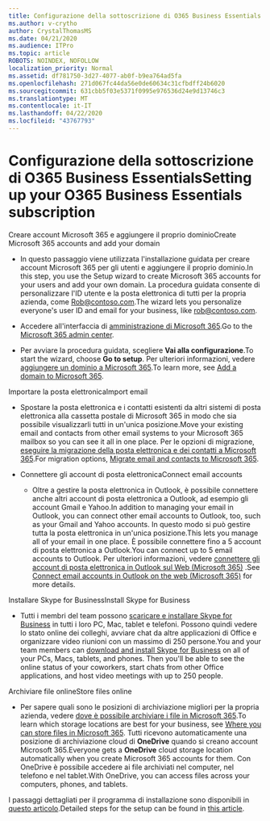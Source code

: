 ```yaml
---
title: Configurazione della sottoscrizione di O365 Business Essentials
ms.author: v-crytho
author: CrystalThomasMS
ms.date: 04/21/2020
ms.audience: ITPro
ms.topic: article
ROBOTS: NOINDEX, NOFOLLOW
localization_priority: Normal
ms.assetid: df781750-3d27-4077-ab0f-b9ea764ad5fa
ms.openlocfilehash: 271d067fc44da56e0de60634c31cfbdff24b6020
ms.sourcegitcommit: 631cbb5f03e5371f0995e976536d24e9d13746c3
ms.translationtype: MT
ms.contentlocale: it-IT
ms.lasthandoff: 04/22/2020
ms.locfileid: "43767793"
---
```

# <a name="setting-up-your-o365-business-essentials-subscription"></a><span data-ttu-id="58fce-102">Configurazione della sottoscrizione di O365 Business Essentials</span><span class="sxs-lookup"><span data-stu-id="58fce-102">Setting up your O365 Business Essentials subscription</span></span>

<span data-ttu-id="58fce-103">Creare account Microsoft 365 e aggiungere il proprio dominio</span><span class="sxs-lookup"><span data-stu-id="58fce-103">Create Microsoft 365 accounts and add your domain</span></span>
  
- <span data-ttu-id="58fce-104">In questo passaggio viene utilizzata l'installazione guidata per creare account Microsoft 365 per gli utenti e aggiungere il proprio dominio.</span><span class="sxs-lookup"><span data-stu-id="58fce-104">In this step, you use the Setup wizard to create Microsoft 365 accounts for your users and add your own domain.</span></span> <span data-ttu-id="58fce-105">La procedura guidata consente di personalizzare l'ID utente e la posta elettronica di tutti per la propria azienda, come [Rob@contoso.com](mailto:rob@contoso.com).</span><span class="sxs-lookup"><span data-stu-id="58fce-105">The wizard lets you personalize everyone's user ID and email for your business, like [rob@contoso.com](mailto:rob@contoso.com).</span></span>
    
- <span data-ttu-id="58fce-106">Accedere all'interfaccia di [amministrazione di Microsoft 365](https://login.partner.microsoftonline.cn/).</span><span class="sxs-lookup"><span data-stu-id="58fce-106">Go to the [Microsoft 365 admin center](https://login.partner.microsoftonline.cn/).</span></span>
    
- <span data-ttu-id="58fce-107">Per avviare la procedura guidata, scegliere **Vai alla configurazione**.</span><span class="sxs-lookup"><span data-stu-id="58fce-107">To start the wizard, choose **Go to setup**.</span></span> <span data-ttu-id="58fce-108">Per ulteriori informazioni, vedere [aggiungere un dominio a Microsoft 365](https://docs.microsoft.com/office365/admin/setup/add-domain).</span><span class="sxs-lookup"><span data-stu-id="58fce-108">To learn more, see [Add a domain to Microsoft 365](https://docs.microsoft.com/office365/admin/setup/add-domain).</span></span>
    
<span data-ttu-id="58fce-109">Importare la posta elettronica</span><span class="sxs-lookup"><span data-stu-id="58fce-109">Import email</span></span>
  
- <span data-ttu-id="58fce-110">Spostare la posta elettronica e i contatti esistenti da altri sistemi di posta elettronica alla cassetta postale di Microsoft 365 in modo che sia possibile visualizzarli tutti in un'unica posizione.</span><span class="sxs-lookup"><span data-stu-id="58fce-110">Move your existing email and contacts from other email systems to your Microsoft 365 mailbox so you can see it all in one place.</span></span> <span data-ttu-id="58fce-111">Per le opzioni di migrazione, [eseguire la migrazione della posta elettronica e dei contatti a Microsoft 365](https://docs.microsoft.com/office365/admin/setup/migrate-email-and-contacts-admin).</span><span class="sxs-lookup"><span data-stu-id="58fce-111">For migration options, [Migrate email and contacts to Microsoft 365](https://docs.microsoft.com/office365/admin/setup/migrate-email-and-contacts-admin).</span></span>
    
- <span data-ttu-id="58fce-112">Connettere gli account di posta elettronica</span><span class="sxs-lookup"><span data-stu-id="58fce-112">Connect email accounts</span></span>
    
  - <span data-ttu-id="58fce-113">Oltre a gestire la posta elettronica in Outlook, è possibile connettere anche altri account di posta elettronica a Outlook, ad esempio gli account Gmail e Yahoo.</span><span class="sxs-lookup"><span data-stu-id="58fce-113">In addition to managing your email in Outlook, you can connect other email accounts to Outlook, too, such as your Gmail and Yahoo accounts.</span></span> <span data-ttu-id="58fce-114">In questo modo si può gestire tutta la posta elettronica in un'unica posizione.</span><span class="sxs-lookup"><span data-stu-id="58fce-114">This lets you manage all of your email in one place.</span></span> <span data-ttu-id="58fce-115">È possibile connettere fino a 5 account di posta elettronica a Outlook.</span><span class="sxs-lookup"><span data-stu-id="58fce-115">You can connect up to 5 email accounts to Outlook.</span></span> <span data-ttu-id="58fce-116">Per ulteriori informazioni, vedere [connettere gli account di posta elettronica in Outlook sul Web (Microsoft 365)](https://support.office.com/Article/Connect-email-accounts-in-Outlook-on-the-web-Office-365-d7012ff0-924f-4f78-8aca-c3912d886c4d) .</span><span class="sxs-lookup"><span data-stu-id="58fce-116">See [Connect email accounts in Outlook on the web (Microsoft 365)](https://support.office.com/Article/Connect-email-accounts-in-Outlook-on-the-web-Office-365-d7012ff0-924f-4f78-8aca-c3912d886c4d) for more details.</span></span> 
    
<span data-ttu-id="58fce-117">Installare Skype for Business</span><span class="sxs-lookup"><span data-stu-id="58fce-117">Install Skype for Business</span></span>
  
- <span data-ttu-id="58fce-p105">Tutti i membri del team possono [scaricare e installare Skype for Business](https://support.office.com/Article/download-and-install-Skype-for-Business-8a0d4da8-9d58-44f9-9759-5c8f340cb3fb) in tutti i loro PC, Mac, tablet e telefoni. Possono quindi vedere lo stato online dei colleghi, avviare chat da altre applicazioni di Office e organizzare video riunioni con un massimo di 250 persone.</span><span class="sxs-lookup"><span data-stu-id="58fce-p105">You and your team members can [download and install Skype for Business](https://support.office.com/Article/download-and-install-Skype-for-Business-8a0d4da8-9d58-44f9-9759-5c8f340cb3fb) on all of your PCs, Macs, tablets, and phones. Then you'll be able to see the online status of your coworkers, start chats from other Office applications, and host video meetings with up to 250 people.</span></span> 
    
<span data-ttu-id="58fce-120">Archiviare file online</span><span class="sxs-lookup"><span data-stu-id="58fce-120">Store files online</span></span>
  
- <span data-ttu-id="58fce-121">Per sapere quali sono le posizioni di archiviazione migliori per la propria azienda, vedere [dove è possibile archiviare i file in Microsoft 365](https://support.office.com/article/c7c20284-bc94-47f4-9728-d28e9daf0790.aspx).</span><span class="sxs-lookup"><span data-stu-id="58fce-121">To learn which storage locations are best for your business, see [Where you can store files in Microsoft 365](https://support.office.com/article/c7c20284-bc94-47f4-9728-d28e9daf0790.aspx).</span></span> <span data-ttu-id="58fce-122">Tutti ricevono automaticamente una posizione di archiviazione cloud di **OneDrive** quando si creano account Microsoft 365.</span><span class="sxs-lookup"><span data-stu-id="58fce-122">Everyone gets a **OneDrive** cloud storage location automatically when you create Microsoft 365 accounts for them.</span></span> <span data-ttu-id="58fce-123">Con OneDrive è possibile accedere ai file archiviati nel computer, nel telefono e nel tablet.</span><span class="sxs-lookup"><span data-stu-id="58fce-123">With OneDrive, you can access files across your computers, phones, and tablets.</span></span> 
    
<span data-ttu-id="58fce-124">I passaggi dettagliati per il programma di installazione sono disponibili in [questo articolo](https://docs.microsoft.com/office365/admin/setup/setup).</span><span class="sxs-lookup"><span data-stu-id="58fce-124">Detailed steps for the setup can be found in [this article](https://docs.microsoft.com/office365/admin/setup/setup).</span></span>
  

